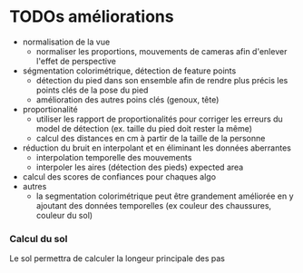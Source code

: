 # TODOs améliorations


* normalisation de la vue
  * normaliser les proportions, mouvements de cameras afin d'enlever l'effet de perspective
* ségmentation colorimétrique, détection de feature points
  * détection du pied dans son ensemble afin de rendre plus précis les points clés de la pose du pied
  * amélioration des autres poins clés (genoux, tête)
* proportionalité
  * utiliser les rapport de proportionalités pour corriger les erreurs du model de détection (ex. taille du pied doit rester la même)
  * calcul des distances en cm à partir de la taille de la personne
* réduction du bruit en interpolant et en éliminant les données aberrantes
  * interpolation temporelle des mouvements
  * interpoler les aires (détection des pieds) expected area
* calcul des scores de confiances pour chaques algo
* autres
  * la segmentation colorimétrique peut être grandement améliorée en y ajoutant des données temporelles (ex couleur des chaussures, couleur du sol)




### Calcul du sol

Le sol permettra de calculer la longeur principale des pas